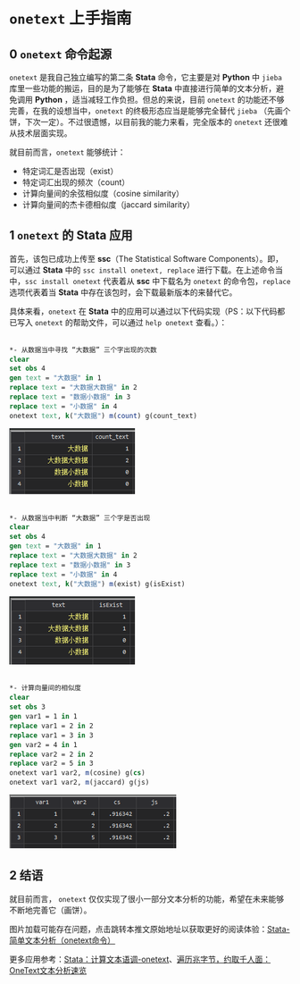 # `onetext` 上手指南
## 0 `onetext` 命令起源
`onetext` 是我自己独立编写的第二条 **Stata** 命令，它主要是对 **Python** 中 `jieba` 库里一些功能的搬运，目的是为了能够在 **Stata** 中直接进行简单的文本分析，避免调用 **Python** ，适当减轻工作负担。但总的来说，目前 `onetext` 的功能还不够完善，在我的设想当中，`onetext` 的终极形态应当是能够完全替代 `jieba` （先画个饼，下次一定）。不过很遗憾，以目前我的能力来看，完全版本的 `onetext` 还很难从技术层面实现。

就目前而言，`onetext` 能够统计：

- 特定词汇是否出现（exist）
- 特定词汇出现的频次（count）
- 计算向量间的余弦相似度（cosine similarity）
- 计算向量间的杰卡德相似度（jaccard similarity）

## 1 `onetext` 的 Stata 应用
首先，该包已成功上传至 **ssc**（The Statistical Software Components）。即，可以通过 **Stata** 中的 `ssc install onetext, replace` 进行下载。在上述命令当中，`ssc install onetext` 代表着从 **ssc** 中下载名为 `onetext` 的命令包，`replace` 选项代表着当 **Stata** 中存在该包时，会下载最新版本的来替代它。

具体来看，`onetext` 在 **Stata** 中的应用可以通过以下代码实现（PS：以下代码都已写入 `onetext` 的帮助文件，可以通过 `help onetext` 查看。）：

```Stata

*- 从数据当中寻找 “大数据” 三个字出现的次数
clear
set obs 4
gen text = "大数据" in 1
replace text = "大数据大数据" in 2
replace text = "数据小数据" in 3
replace text = "小数据" in 4
onetext text, k("大数据") m(count) g(count_text)

```

![](../../images/onetext/figure1.png)


```Stata

*- 从数据当中判断 “大数据” 三个字是否出现
clear
set obs 4
gen text = "大数据" in 1
replace text = "大数据大数据" in 2
replace text = "数据小数据" in 3
replace text = "小数据" in 4
onetext text, k("大数据") m(exist) g(isExist)

```

![](../../images/onetext/figure2.png)


```Stata

*- 计算向量间的相似度
clear
set obs 3
gen var1 = 1 in 1
replace var1 = 2 in 2
replace var1 = 3 in 3
gen var2 = 4 in 1
replace var2 = 2 in 2
replace var2 = 5 in 3
onetext var1 var2, m(cosine) g(cs)
onetext var1 var2, m(jaccard) g(js)

```

![](../../images/onetext/figure3.png)


## 2 结语
就目前而言， `onetext` 仅仅实现了很小一部分文本分析的功能，希望在未来能够不断地完善它（画饼）。

图片加载可能存在问题，点击跳转本推文原始地址以获取更好的阅读体验：[Stata-简单文本分析（onetext命令）](https://mp.weixin.qq.com/s/EoKTpjpxCH5L1iYFwlIy-g)

更多应用参考：[Stata：计算文本语调-onetext](https://mp.weixin.qq.com/s/ZGIpFkYfwqTWU9LrZOg8Mw)、[遍历兆字节，约取千人面：OneText文本分析速览](https://mp.weixin.qq.com/s/tD06v9V25c8eqet48I_6cg)

